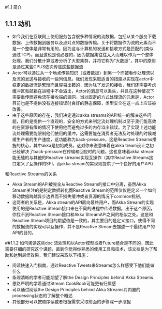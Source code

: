 #1.1 
简介
## 1.1.1 动机
* 如今我们在互联网上使用服务包含很多种情况的流数据，包括从某个服务下载数据、上传数据到服务以及点对点的数据传输。关于将数据作为流的元素而不是一个整体是非常有用的，因为这与计算机的发送和接收方式是匹配的(类似通过TCP)，而且这也是也必要的，因为数据集往往太大而难以作为一个整体处理。我们分散计算或者分析了大型集群，并将它称为“大数据”，其中的原则是通过某些CPUS依次传递这些数据流
* Actor可以通过从一个地点传输知识（或者数据）到另一个而被看作处理流以及流的发送与接收的一些列信息。我们发现采取适当的措施以实现在actor中稳定的数据流是繁琐而且容易出错的，因为除了发送和接收，我们还需要考虑缓冲区和邮箱在进程中不会溢出，Actor的消息可以丢失，并且在这种情况下需要重传而避免流在接收端的漏洞。当以固定的方式处理流的元素是，Actor目前也是不提供没有连接错误时良好的静态保障，类型安全在这一点上应该被改善。
* 由于这些原因的存在，我们决定通过akka streams的API统一的解决这些问题，目的是提供一个直观的，安全的方式来制定流处理机制以至于我们能高效的在资源有限的情况下使用他而避免过多的内存溢出错误。为了实现上述功能流处理需要能限制他们使用的缓冲，这需要能在消费者无法及时处理的时候减缓生产者的生产速度，这功能称为back-pressure，这是Reactive Streams措施的核心，其中akka是初始成员。这对你来说意味着在akka tream设计之初已经解决了back-pressure在传输和回应时的问题，这也意味着akka stream能无缝的与其他的Reactive streams实现互操作（其中Reactive Streams接口定义了互操作的SPI，而akka stream的实现则提供了一个良好的用户API）

和Reactive Streams的关系
* Akka Stream的API被完全从Reactive Stream的接口中分离，虽然Akka Stream关注的是制定数据转化而Reactive Stream的范围仅仅是定义一个如何移动数据跨越异步边界而不损失缓冲或者资源的情况下common机制。
* 这两者的关系是，Akka stream的API面向最终用户，而Akka Stream的实现使用的是Reactive Stream接口来在不同的进程中传递数据。出于这个原因，你找不到Reactive Stream接口和Akka StreamAPI之间的相似之处。这是和Reactive Stream项目的期望值是一致的，其主要目的是定义接口，使得不同的数据流的实现可以互操作，并不是Reactive Stream去描述一个最终用户的API的目的。

##1.1.2 如何阅读这些doc
流处理和以Actor模型或者Future组合是不同的，因此需要仔细的研究这个课题，直到你觉得你熟悉的使用工具和技术，该文档是为了帮助和达到最佳效果，我们建议采取以下措施：
* 阅读快速入门指南，通过Reactive Tweets来Streams怎么样感受下他们能做什么
* 条理清晰的学者可能期望了解the Design Principles behind Akka Streams
* 思路严明的学着通过Stream CookBook可能更有归属感
* 可以通过阅读the Design Principles behind Akka Streams对内置的processing状态的了解整个概述
* 其他部分可以按顺序读或者根据需求采取前面的步骤深一步挖掘